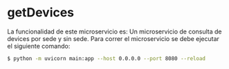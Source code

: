 # getDevices

La funcionalidad de este microservicio es: Un microservicio de consulta de devices por sede y sin sede. Para correr el microservicio se debe ejecutar el siguiente comando:

```bash
$ python -m uvicorn main:app --host 0.0.0.0 --port 8080 --reload
```
